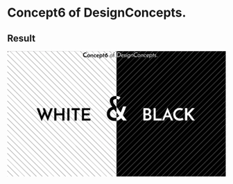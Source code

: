 Concept6 of DesignConcepts.
==============================

Result
-----------
<p align="center">
  <img src="c6.png"/>
</p>
